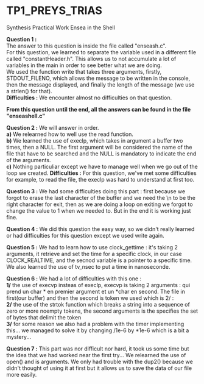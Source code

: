 # TP1_PREYS_TRIAS
Synthesis Practical Work Ensea in the Shell

**Question 1 :**  
The answer to this question is inside the file called "enseash.c".  
For this question, we learned to separate the variable used in a different file called "constantHeader.h". This allows us to not accumulate a lot of variables in the main in order to see better what we are doing.   
We used the function write that takes three arguments, firstly, STDOUT_FILENO, which allows the message to be written in the console, then the message displayed, and finally the length of the message (we use a strlen() for that).  
**Difficulties :** We encounter almost no difficulties on that question.  

**From this question until the end, all the answers can be found in the file "enseashell.c"**  

**Question 2 :**
We will answer in order. <br />
**a)** We relearned how to well use the read function.   
**b)** We learned the use of execlp, which takes in argument a buffer two times, then a NULL. The first argument will be considered the name of the file that have to be searched and the NULL is mandatory to indicate the end of the arguments.   
**c)** Nothing particuliar except we have to manage well when we go out of the loop we created.
**Difficulties :** For this question, we've met some difficulties for example, to read the file, the execlp was hard to understand at first too.  

**Question 3 :**
We had some difficulties doing this part : first because we forgot to erase the last character of the buffer and we need the \n to be the right character for exit, then as we are doing a loop on exiting we forgot to change the value to 1 when we needed to. But in the end it is working just fine.  

**Question 4 :**
We did this question the easy way, so we didn't really learned or had difficulties for this question except we used write again.  

**Question 5 :**
We had to learn how to use clock_gettime : it's taking 2 arguments, it retrieve and set the time for a specific clock, in our case CLOCK_REALTIME, and the secnod variable is a pointer to a specific time. We also learned the use of tv_nsec to put a time in nanoseconde.  

**Question 6 :**
We had a lot of difficulties with this one :  
**1/** the use of execvp insteas of execlp, execvp is taking 2 arguments : qui prend un char * en premier argument et un *char en second. The file in first(our buffer) and then the second is token we used which is 2/ :  
**2/** the use of the strtok function which breaks a string into a sequence of zero or more noempty tokens, the second arguments is the specifies the set of bytes that delimit the token  
**3/** for some reason we also had a problem with the timer implementing this... we managed to solve it by changing /1e-6 by *1e-6 which is a bit a mystery...  

**Question 7 :**
This part was nor difficult nor hard, it took us some time but the idea that we had worked near the first try... We relearned the use of open() and is arguments. We only had trouble with the dup2() because we didn't thought of using it at first but it allows us to save the data of our file more easily.
